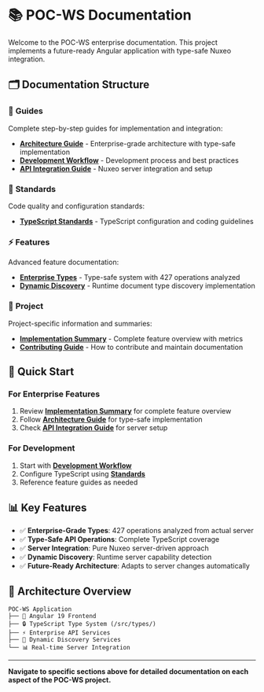 # 📚 POC-WS Documentation

Welcome to the POC-WS enterprise documentation. This project implements a future-ready Angular application with type-safe Nuxeo integration.

## 🗂️ Documentation Structure

### 📖 **Guides**
Complete step-by-step guides for implementation and integration:
- [**Architecture Guide**](./guides/architecture.md) - Enterprise-grade architecture with type-safe implementation
- [**Development Workflow**](./guides/development-workflow.md) - Development process and best practices
- [**API Integration Guide**](./guides/api-integration.md) - Nuxeo server integration and setup

### 📏 **Standards**
Code quality and configuration standards:
- [**TypeScript Standards**](./standards/typescript.md) - TypeScript configuration and coding guidelines

### ⚡ **Features**
Advanced feature documentation:
- [**Enterprise Types**](./features/enterprise-types.md) - Type-safe system with 427 operations analyzed
- [**Dynamic Discovery**](./features/dynamic-discovery.md) - Runtime document type discovery implementation

### 🎯 **Project**
Project-specific information and summaries:
- [**Implementation Summary**](./project/implementation-summary.md) - Complete feature overview with metrics
- [**Contributing Guide**](./project/contributing.md) - How to contribute and maintain documentation

## 🚀 **Quick Start**

### For Enterprise Features
1. Review [**Implementation Summary**](./project/implementation-summary.md) for complete feature overview
2. Follow [**Architecture Guide**](./guides/architecture.md) for type-safe implementation
3. Check [**API Integration Guide**](./guides/api-integration.md) for server setup

### For Development
1. Start with [**Development Workflow**](./guides/development-workflow.md)
2. Configure TypeScript using [**Standards**](./standards/typescript.md)
3. Reference feature guides as needed

## 📊 **Key Features**

- ✅ **Enterprise-Grade Types**: 427 operations analyzed from actual server
- ✅ **Type-Safe API Operations**: Complete TypeScript coverage
- ✅ **Server Integration**: Pure Nuxeo server-driven approach
- ✅ **Dynamic Discovery**: Runtime server capability detection
- ✅ **Future-Ready Architecture**: Adapts to server changes automatically

## 🔧 **Architecture Overview**

```
POC-WS Application
├── 🎨 Angular 19 Frontend
├── 🔒 TypeScript Type System (/src/types/)
├── ⚡ Enterprise API Services
├── 🔄 Dynamic Discovery Services  
└── 📊 Real-time Server Integration
```

---

**Navigate to specific sections above for detailed documentation on each aspect of the POC-WS project.**